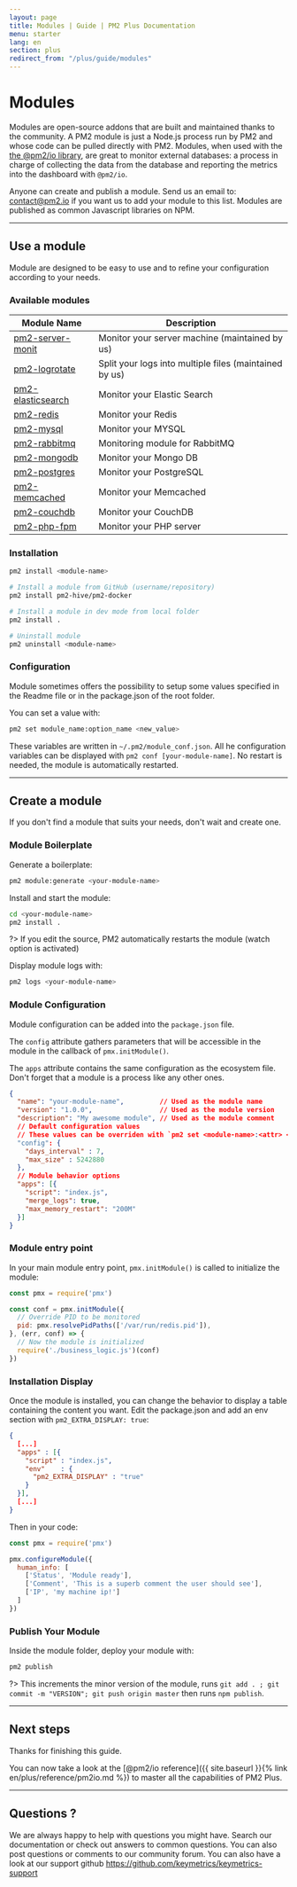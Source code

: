 ```yaml
---
layout: page
title: Modules | Guide | PM2 Plus Documentation
menu: starter
lang: en
section: plus
redirect_from: "/plus/guide/modules"
---
```


# Modules

Modules are open-source addons that are built and maintained thanks to the community. A PM2 module is just a Node.js process run by PM2 and whose code can be pulled directly with PM2. Modules, when used with the [the @pm2/io library](https://github.com/keymetrics/pm2-io-apm), are great to monitor external databases: a process in charge of collecting the data from the database and reporting the metrics into the dashboard with `@pm2/io`.

Anyone can create and publish a module. Send us an email to: contact@pm2.io if you want us to add your module to this list. Modules are published as common Javascript libraries on NPM.

---

## Use a module

Module are designed to be easy to use and to refine your configuration according to your needs.

### Available modules

Module Name|Description
---|---
[pm2-server-monit](https://github.com/keymetrics/pm2-server-monit)|Monitor your server machine (maintained by us)
[pm2-logrotate](https://github.com/keymetrics/pm2-logrotate)|Split your logs into multiple files (maintained by us)
[pm2-elasticsearch](https://github.com/pm2-hive/pm2-elasticsearch)|Monitor your Elastic Search
[pm2-redis](https://github.com/pm2-hive/pm2-redis)|Monitor your Redis
[pm2-mysql](https://github.com/pm2-hive/pm2-mysql)|Monitor your MYSQL
[pm2-rabbitmq](https://github.com/pm2-hive/pm2-rabbitmq)|Monitoring module for RabbitMQ
[pm2-mongodb](https://github.com/pm2-hive/pm2-mongodb)|Monitor your Mongo DB
[pm2-postgres](https://github.com/pm2-hive/pm2-postgres)|Monitor your PostgreSQL 
[pm2-memcached](https://github.com/pm2-hive/pm2-memcached)|Monitor your Memcached
[pm2-couchdb](https://github.com/pm2-hive/pm2-couchdb)|Monitor your CouchDB
[pm2-php-fpm](https://github.com/pm2-hive/pm2-php-fpm)|Monitor your PHP server

### Installation

```bash
pm2 install <module-name>

# Install a module from GitHub (username/repository)
pm2 install pm2-hive/pm2-docker

# Install a module in dev mode from local folder
pm2 install .

# Uninstall module
pm2 uninstall <module-name>
```

### Configuration

Module sometimes offers the possibility to setup some values specified in the Readme file or in the package.json of the root folder.

You can set a value with:
```bash
pm2 set module_name:option_name <new_value>
```

These variables are written in `~/.pm2/module_conf.json`. All he configuration variables can be displayed with `pm2 conf [your-module-name]`. No restart is needed, the module is automatically restarted.

---

## Create a module

If you don't find a module that suits your needs, don't wait and create one.

### Module Boilerplate

Generate a boilerplate:

```bash
pm2 module:generate <your-module-name>
```

Install and start the module:

```bash
cd <your-module-name>
pm2 install .
```

?> If you edit the source, PM2 automatically restarts the module (watch option is activated)

Display module logs with:

```bash
pm2 logs <your-module-name>
```

### Module Configuration

Module configuration can be added into the `package.json` file.

The `config` attribute gathers parameters that will be accessible in the module in the callback of `pmx.initModule()`.

The `apps` attribute contains the same configuration as the ecosystem file. Don't forget that a module is a process like any other ones.

```json
{
  "name": "your-module-name",         // Used as the module name
  "version": "1.0.0",                 // Used as the module version
  "description": "My awesome module", // Used as the module comment
  // Default configuration values
  // These values can be overriden with `pm2 set <module-name>:<attr> <val>`
  "config": {
    "days_interval" : 7,
    "max_size" : 5242880
  },
  // Module behavior options
  "apps": [{
    "script": "index.js",
    "merge_logs": true,
    "max_memory_restart": "200M"
  }]
}
```

### Module entry point

In your main module entry point, `pmx.initModule()` is called to initialize the module:

```javascript
const pmx = require('pmx')

const conf = pmx.initModule({
  // Override PID to be monitored
  pid: pmx.resolvePidPaths(['/var/run/redis.pid']),
}, (err, conf) => {
  // Now the module is initialized
  require('./business_logic.js')(conf)
})
```

### Installation Display

Once the module is installed, you can change the behavior to display a table containing the content you want. Edit the package.json and add an env section with `pm2_EXTRA_DISPLAY: true`:


```json
{
  [...]
  "apps" : [{
    "script" : "index.js",
    "env"    : {
      "pm2_EXTRA_DISPLAY" : "true"
    }
  }],
  [...]
}
```

Then in your code:

```javascript
const pmx = require('pmx')

pmx.configureModule({
  human_info: [
    ['Status', 'Module ready'],
    ['Comment', 'This is a superb comment the user should see'],
    ['IP', 'my machine ip!']
  ]
})
```

### Publish Your Module

Inside the module folder, deploy your module with:

```bash
pm2 publish
```

?>  This increments the minor version of the module, runs `git add . ; git commit -m "VERSION"; git push origin master` then runs `npm publish`.

---

## Next steps

Thanks for finishing this guide.

You can now take a look at the [@pm2/io reference]({{ site.baseurl }}{% link en/plus/reference/pm2io.md %}) to master all the capabilities of PM2 Plus.

---

## Questions ?

We are always happy to help with questions you might have. Search our documentation or check out answers to common questions. You can also post questions or comments to our community forum. You can also have a look at our support github https://github.com/keymetrics/keymetrics-support
